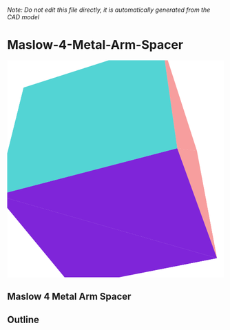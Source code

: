 ###### Note: Do not edit this file directly, it is automatically generated from the CAD model

# Maslow-4-Metal-Arm-Spacer

![](/project.svg)

## Maslow 4 Metal Arm Spacer


## Outline


